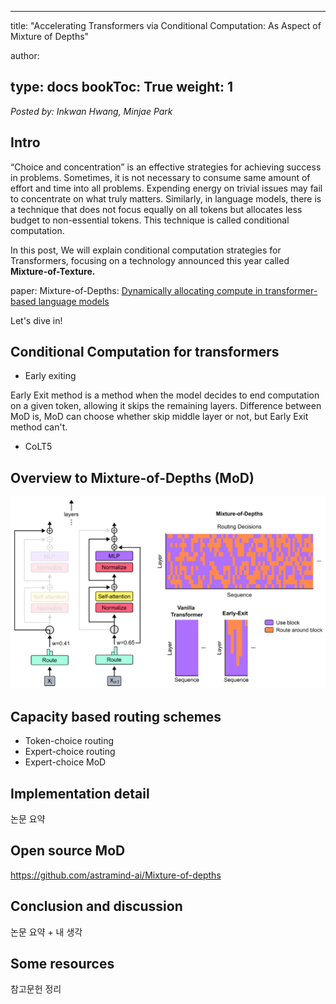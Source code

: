 ---
title: "Accelerating Transformers via Conditional Computation: As Aspect of Mixture of Depths"

author:

type: docs
bookToc: True
weight: 1
---
*Posted by: Inkwan Hwang, Minjae Park*

## Intro
“Choice and concentration” is an effective strategies for achieving success in problems. Sometimes, it is not necessary to consume same amount of effort and time into all problems. Expending energy on trivial issues may fail to concentrate on what truly matters. Similarly, in language models, there is a technique that does not focus equally on all tokens but allocates less budget to non-essential tokens. This technique is called conditional computation.

In this post, We will explain conditional computation strategies for Transformers, focusing on a technology announced this year called **Mixture-of-Texture.**


paper: Mixture-of-Depths: [<U>Dynamically allocating compute in transformer-based language models</U>](https://arxiv.org/abs/2404.02258)


Let's dive in!


## Conditional Computation for transformers
- Early exiting

Early Exit method is a method when the model decides to end computation on a given token, allowing it skips the remaining layers.
Difference between MoD is, MoD can choose whether skip middle layer or not, but Early Exit method can't.
- CoLT5


  
## Overview to Mixture-of-Depths (MoD)

<p align="center">
    <img src=../images/Mixture-of-Depths.png> 
</p>

## Capacity based routing schemes
- Token-choice routing
- Expert-choice routing
- Expert-choice MoD

## Implementation detail

논문 요약

## Open source MoD

https://github.com/astramind-ai/Mixture-of-depths

## Conclusion and discussion

논문 요약 + 내 생각

## Some resources

참고문헌 정리
